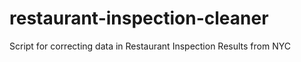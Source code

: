 restaurant-inspection-cleaner
=============================

Script for correcting data in Restaurant Inspection Results from NYC
